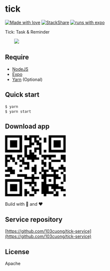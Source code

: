 # tick

[![Made with love](https://img.shields.io/badge/made-with%20❤️-blue)](https://github.com/cuongw)
[![StackShare](http://img.shields.io/badge/tech-stack-0690fa.svg?style=flat)](https://stackshare.io/cuongw/tick)
[![runs with expo](https://img.shields.io/badge/Runs%20with%20Expo-000.svg?style=flat-square&logo=EXPO&labelColor=f3f3f3&logoColor=000)](https://expo.io/)

Tick: Task & Reminder

<span style="margin: 30px"><img src="./images/tick.gif" width=300 /></span>

## Require

- [NodeJS](https://nodejs.org/en/)
- [Expo](https://expo.io/)
- [Yarn](https://yarnpkg.com/lang/en/) (Optional)

## Quick start

```shell
$ yarn
$ yarn start
```

## Download app

<a href="https://expo.io/@cuongndt/tick"><img src="./images/qr_code.png" height=200 /></a>

Build with 🙌 and ❤️

## Service repository

[https://github.com/103cuong/tick-service](https://github.com/103cuong/tick-service)

## License

Apache
